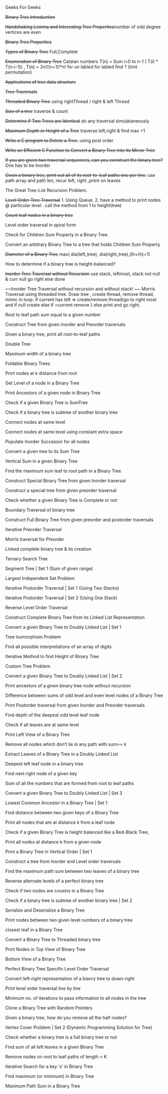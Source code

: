 Geeks For Geeks 

~~Binary Tree Introduction~~

~~Handshaking Lemma and Interesting Tree Properties~~number of odd degree vertices are even

~~Binary Tree Properties~~

~~Types of Binary Tree~~  Full,Complete

~~Enumeration of Binary Tree~~ Catalan numbers T(n) = Sum i=0 to n-1 ( T(i) * T(n-i-1)) , T(n) = 2n!/(n+1)!*n! for un labled
 for labled find ? (hint permutation)
 
~~Applications of tree data structure~~

~~Tree Traversals~~

~~Threaded Binary Tree~~ using rightThread / right & left Thread
  
~~Size of a tree~~ traverse & count

~~Determine if Two Trees are Identical~~ do any traversal simulataneously

~~Maximum Depth or Height of a Tree~~ traverse left,right & find max +1

~~Write a C program to Delete a Tree.~~ using post order

~~Write an Efficient C Function to Convert a Binary Tree into its Mirror Tree~~

~~If you are given two traversal sequences, can you construct the binary tree?~~  One has to be Inorder

~~Given a binary tree, print out all of its root-to-leaf paths one per line.~~ use path array and path len, recur left, right ,priint on leaves

The Great Tree-List Recursion Problem. 

~~Level Order Tree Traversal~~  1. Using Queue, 2. have a method to print nodes @ particular level . call the method from 1 to height(tree)

~~Count leaf nodes in a binary tree~~

Level order traversal in spiral form

Check for Children Sum Property in a Binary Tree.


Convert an arbitrary Binary Tree to a tree that holds Children Sum Property

~~Diameter of a Binary Tree~~ max( dia(left_tree), dia(right_tree),(lh+rh)+1)

How to determine if a binary tree is height-balanced?


~~Inorder Tree Traversal without Recursion~~ use stack, leftmost, stack not null & curr null go right else done

~~Inorder Tree Traversal without recursion and without stack! ~~ Morris Traversal using threaded tree. Draw tree , create thread, remove thread, mimic in loop. if current has left => create/remove thread{go to right most and if null create else if =current remove } else print and go right.

Root to leaf path sum equal to a given number

Construct Tree from given Inorder and Preorder traversals

Given a binary tree, print all root-to-leaf paths

Double Tree

Maximum width of a binary tree

Foldable Binary Trees

Print nodes at k distance from root

Get Level of a node in a Binary Tree

Print Ancestors of a given node in Binary Tree

Check if a given Binary Tree is SumTree

Check if a binary tree is subtree of another binary tree

Connect nodes at same level

Connect nodes at same level using constant extra space

Populate Inorder Successor for all nodes

Convert a given tree to its Sum Tree

Vertical Sum in a given Binary Tree

Find the maximum sum leaf to root path in a Binary Tree

Construct Special Binary Tree from given Inorder traversal

Construct a special tree from given preorder traversal

Check whether a given Binary Tree is Complete or not

Boundary Traversal of binary tree

Construct Full Binary Tree from given preorder and postorder traversals

Iterative Preorder Traversal

Morris traversal for Preorder

Linked complete binary tree & its creation

Ternary Search Tree

Segment Tree | Set 1 (Sum of given range)

Largest Independent Set Problem

Iterative Postorder Traversal | Set 1 (Using Two Stacks)

Iterative Postorder Traversal | Set 2 (Using One Stack)

Reverse Level Order Traversal

Construct Complete Binary Tree from its Linked List Representation

Convert a given Binary Tree to Doubly Linked List | Set 1

Tree Isomorphism Problem

Find all possible interpretations of an array of digits

Iterative Method to find Height of Binary Tree

Custom Tree Problem

Convert a given Binary Tree to Doubly Linked List | Set 2

Print ancestors of a given binary tree node without recursion

Difference between sums of odd level and even level nodes of a Binary Tree

Print Postorder traversal from given Inorder and Preorder traversals

Find depth of the deepest odd level leaf node

Check if all leaves are at same level

Print Left View of a Binary Tree

Remove all nodes which don’t lie in any path with sum>= k

Extract Leaves of a Binary Tree in a Doubly Linked List

Deepest left leaf node in a binary tree

Find next right node of a given key

Sum of all the numbers that are formed from root to leaf paths

Convert a given Binary Tree to Doubly Linked List | Set 3

Lowest Common Ancestor in a Binary Tree | Set 1

Find distance between two given keys of a Binary Tree

Print all nodes that are at distance k from a leaf node

Check if a given Binary Tree is height balanced like a Red-Black Tree,

Print all nodes at distance k from a given node

Print a Binary Tree in Vertical Order | Set 1

Construct a tree from Inorder and Level order traversals

Find the maximum path sum between two leaves of a binary tree

Reverse alternate levels of a perfect binary tree

Check if two nodes are cousins in a Binary Tree

Check if a binary tree is subtree of another binary tree | Set 2

Serialize and Deserialize a Binary Tree

Print nodes between two given level numbers of a binary tree

closest leaf in a Binary Tree

Convert a Binary Tree to Threaded binary tree

Print Nodes in Top View of Binary Tree

Bottom View of a Binary Tree

Perfect Binary Tree Specific Level Order Traversal

Convert left-right representation of a bianry tree to down-right

Print level order traversal line by line

Minimum no. of iterations to pass information to all nodes in the tree

Clone a Binary Tree with Random Pointers

Given a binary tree, how do you remove all the half nodes?

Vertex Cover Problem | Set 2 (Dynamic Programming Solution for Tree)

Check whether a binary tree is a full binary tree or not

Find sum of all left leaves in a given Binary Tree

Remove nodes on root to leaf paths of length < K

Iterative Search for a key ‘x’ in Binary Tree

Find maximum (or minimum) in Binary Tree

Maximum Path Sum in a Binary Tree
